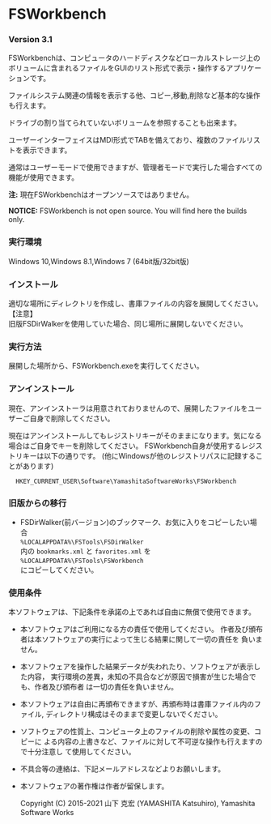 # FSWorkbench
### Version 3.1

FSWorkbenchは、コンピュータのハードディスクなどローカルストレージ上のボリュームに含まれるファイルをGUIのリスト形式で表示・操作するアプリケーションです。

ファイルシステム関連の情報を表示する他、コピー,移動,削除など基本的な操作も行えます。

ドライブの割り当てられていないボリュームを参照することも出来ます。

ユーザーインターフェイスはMDI形式でTABを備えており、複数のファイルリストを表示できます。

通常はユーザーモードで使用できますが、管理者モードで実行した場合すべての機能が使用できます。

**注:** 現在FSWorkbenchはオープンソースではありません。

**NOTICE:** FSWorkbench is not open source. You will find here the builds only. 

### 実行環境

Windows 10,Windows 8.1,Windows 7
(64bit版/32bit版)

### インストール

適切な場所にディレクトリを作成し、書庫ファイルの内容を展開してください。<br>
【注意】<br>
 旧版FSDirWalkerを使用していた場合、同じ場所に展開しないでください。

### 実行方法
展開した場所から、FSWorkbench.exeを実行してください。

### アンインストール

現在、アンインストーラは用意されておりませんので、展開したファイルをユーザーご自身で削除してください。

現在はアンインストールしてもレジストリキーがそのままになります。気になる場合はご自身でキーを削除してください。
FSWorkbench自身が使用するレジストリキーは以下の通りです。
 (他にWindowsが他のレジストリパスに記録することがあります)

      HKEY_CURRENT_USER\Software\YamashitaSoftwareWorks\FSWorkbench

### 旧版からの移行

- FSDirWalker(前バージョン)のブックマーク、お気に入りをコピーしたい場合<br>
  `%LOCALAPPDATA%\FSTools\FSDirWalker`<br>
  内の `bookmarks.xml` と `favorites.xml` を<br>
  `%LOCALAPPDATA%\FSTools\FSWorkbench`  <br>
  にコピーしてください。

### 使用条件

本ソフトウェアは、下記条件を承諾の上であれば自由に無償で使用できます。

- 本ソフトウェアはご利用になる方の責任で使用してください。
  作者及び頒布者は本ソフトウェアの実行によって生じる結果に関して一切の責任を
  負いません。

- 本ソフトウェアを操作した結果データが失われたり、ソフトウェアが表示した内容，
  実行環境の差異，未知の不具合などが原因で損害が生じた場合でも、作者及び頒布者
  は一切の責任を負いません。

- 本ソフトウェアは自由に再頒布できますが、再頒布時は書庫ファイル内のファイル,
  ディレクトリ構成はそのままで変更しないでください。

- ソフトウェアの性質上、コンピュータ上のファイルの削除や属性の変更、コピーに
  よる内容の上書きなど、ファイルに対して不可逆な操作も行えますので十分注意し
  て使用してください。

- 不具合等の連絡は、下記メールアドレスなどよりお願いします。

- 本ソフトウェアの著作権は作者が留保します。

  Copyright (C) 2015-2021 山下 克宏 (YAMASHITA Katsuhiro), Yamashita Software Works
